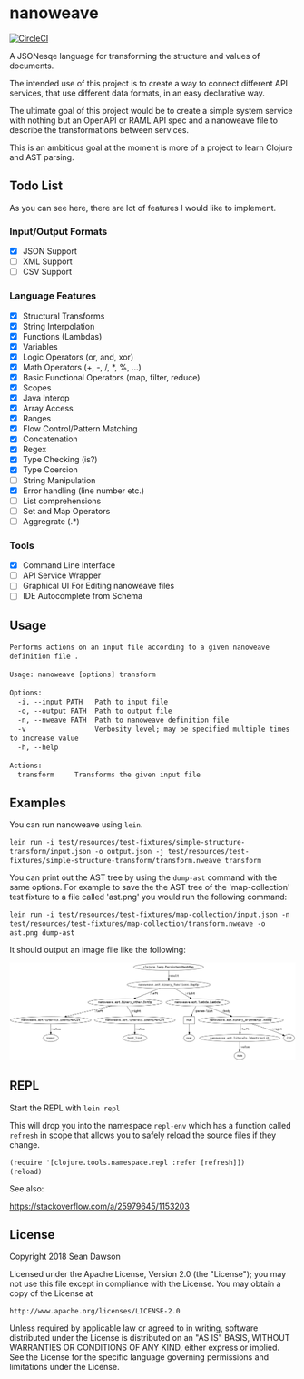 # nanoweave

[![CircleCI](https://circleci.com/gh/NoxHarmonium/nanoweave.svg?style=svg)](https://circleci.com/gh/NoxHarmonium/nanoweave)

A JSONesqe language for transforming
the structure and values of documents.

The intended use of this project
is to create a way to
connect different API services,
that use different data formats,
in an easy declarative way.

The ultimate goal of this project
would be to create a simple system service
with nothing but an
OpenAPI or RAML API spec
and a nanoweave file to describe
the transformations between services.

This is an ambitious goal
at the moment is more of a project
to learn Clojure and AST parsing.

## Todo List

As you can see here,
there are lot of features
I would like to implement.

### Input/Output Formats

- [x] JSON Support
- [ ] XML Support
- [ ] CSV Support

### Language Features

- [x] Structural Transforms
- [x] String Interpolation
- [x] Functions (Lambdas)
- [x] Variables
- [x] Logic Operators (or, and, xor)
- [x] Math Operators (+, -, /, \*, %, ...)
- [x] Basic Functional Operators (map, filter, reduce)
- [x] Scopes
- [x] Java Interop
- [x] Array Access
- [x] Ranges
- [x] Flow Control/Pattern Matching
- [x] Concatenation
- [x] Regex
- [x] Type Checking (is?)
- [x] Type Coercion
- [ ] String Manipulation
- [x] Error handling (line number etc.)
- [ ] List comprehensions
- [ ] Set and Map Operators
- [ ] Aggregrate (.\*)

### Tools

- [x] Command Line Interface
- [ ] API Service Wrapper
- [ ] Graphical UI For Editing nanoweave files
- [ ] IDE Autocomplete from Schema

## Usage

    Performs actions on an input file according to a given nanoweave definition file .

    Usage: nanoweave [options] transform

    Options:
      -i, --input PATH   Path to input file
      -o, --output PATH  Path to output file
      -n, --nweave PATH  Path to nanoweave definition file
      -v                 Verbosity level; may be specified multiple times to increase value
      -h, --help

    Actions:
      transform     Transforms the given input file

## Examples

You can run nanoweave using `lein`.

    lein run -i test/resources/test-fixtures/simple-structure-transform/input.json -o output.json -j test/resources/test-fixtures/simple-structure-transform/transform.nweave transform

You can print out the AST tree by using the `dump-ast` command with the same options.
For example to save the the AST tree of the 'map-collection' test fixture to a file called 'ast.png' you would run the following command:

    lein run -i test/resources/test-fixtures/map-collection/input.json -n test/resources/test-fixtures/map-collection/transform.nweave -o ast.png dump-ast

It should output an image file like the following:

![AST Image Example](doc/ast.png)

## REPL

Start the REPL with `lein repl`

This will drop you into the namespace `repl-env` which has
a function called `refresh` in scope that allows you to
safely reload the source files if they change.

```
(require '[clojure.tools.namespace.repl :refer [refresh]])
(reload)
```

See also:

https://stackoverflow.com/a/25979645/1153203

## License

Copyright 2018 Sean Dawson

Licensed under the Apache License, Version 2.0 (the "License");
you may not use this file except in compliance with the License.
You may obtain a copy of the License at

    http://www.apache.org/licenses/LICENSE-2.0

Unless required by applicable law or agreed to in writing, software
distributed under the License is distributed on an "AS IS" BASIS,
WITHOUT WARRANTIES OR CONDITIONS OF ANY KIND, either express or implied.
See the License for the specific language governing permissions and
limitations under the License.
